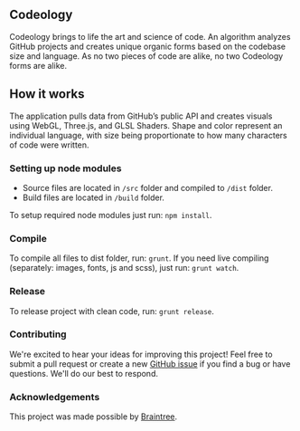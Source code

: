 ## Codeology
Codeology brings to life the art and science of code. An algorithm analyzes GitHub projects and creates unique organic forms based on the codebase size and language. As no two pieces of code are alike, no two Codeology forms are alike.

## How it works
The application pulls data from GitHub’s public API and creates visuals using WebGL, Three.js, and GLSL Shaders. Shape and color represent an individual language, with size being proportionate to how many characters of code were written.

### Setting up node modules

* Source files are located in `/src` folder and compiled to `/dist` folder.
* Build files are located in `/build` folder.

To setup required node modules just run: `npm install`.

### Compile
To compile all files to dist folder, run: `grunt`.
If you need live compiling (separately: images, fonts, js and scss), just run: `grunt watch`.

### Release
To release project with clean code, run: `grunt release`.

### Contributing
We're excited to hear your ideas for improving this project! Feel free to submit a pull request or create a new [GitHub issue](https://github.com/project-codeology/codeology/issues/new) if you find a bug or have questions. We'll do our best to respond.

### Acknowledgements
This project was made possible by [Braintree](https://www.braintreepayments.com/).

<!-- GitAds-Verify: ZXI2TFIPDW9SYWE1B4CZU45V56I9PF69 -->
